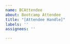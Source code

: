 ```yaml
---
name: BCAttendee
about: Bootcamp Attendee
title: "[Attendee Handle]"
labels: ''
assignees: ''

---
```



